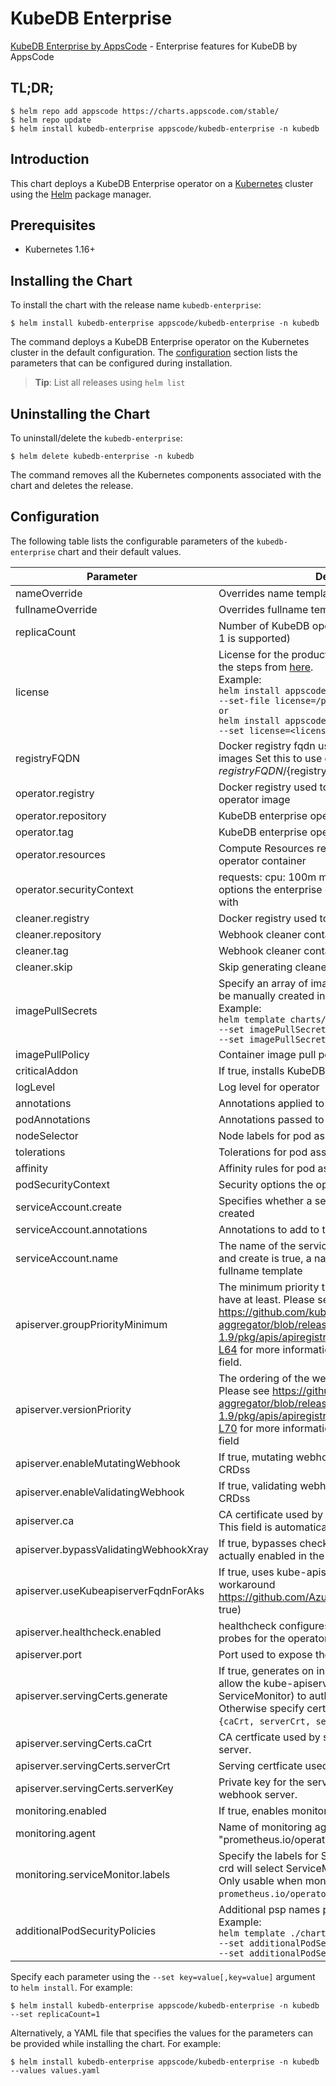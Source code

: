 # KubeDB Enterprise

[KubeDB Enterprise by AppsCode](https://github.com/kubedb) - Enterprise features for KubeDB by AppsCode

## TL;DR;

```console
$ helm repo add appscode https://charts.appscode.com/stable/
$ helm repo update
$ helm install kubedb-enterprise appscode/kubedb-enterprise -n kubedb
```

## Introduction

This chart deploys a KubeDB Enterprise operator on a [Kubernetes](http://kubernetes.io) cluster using the [Helm](https://helm.sh) package manager.

## Prerequisites

- Kubernetes 1.16+

## Installing the Chart

To install the chart with the release name `kubedb-enterprise`:

```console
$ helm install kubedb-enterprise appscode/kubedb-enterprise -n kubedb
```

The command deploys a KubeDB Enterprise operator on the Kubernetes cluster in the default configuration. The [configuration](#configuration) section lists the parameters that can be configured during installation.

> **Tip**: List all releases using `helm list`

## Uninstalling the Chart

To uninstall/delete the `kubedb-enterprise`:

```console
$ helm delete kubedb-enterprise -n kubedb
```

The command removes all the Kubernetes components associated with the chart and deletes the release.

## Configuration

The following table lists the configurable parameters of the `kubedb-enterprise` chart and their default values.

|               Parameter               |                                                                                                                                                                                 Description                                                                                                                                                                                  |               Default               |
|---------------------------------------|------------------------------------------------------------------------------------------------------------------------------------------------------------------------------------------------------------------------------------------------------------------------------------------------------------------------------------------------------------------------------|-------------------------------------|
| nameOverride                          | Overrides name template                                                                                                                                                                                                                                                                                                                                                      | `""`                                |
| fullnameOverride                      | Overrides fullname template                                                                                                                                                                                                                                                                                                                                                  | `""`                                |
| replicaCount                          | Number of KubeDB operator replicas to create (only 1 is supported)                                                                                                                                                                                                                                                                                                           | `1`                                 |
| license                               | License for the product. Get a license by following the steps from [here](https://stash.run/docs/latest/setup/install/enterprise#get-a-trial-license). <br> Example: <br> `helm install appscode/kubedb-enterprise \` <br> `--set-file license=/path/to/license/file` <br> `or` <br> `helm install appscode/kubedb-enterprise \` <br> `--set license=<license file content>` | `""`                                |
| registryFQDN                          | Docker registry fqdn used to pull KubeDB related images Set this to use docker registry hosted at ${registryFQDN}/${registry}/${image}                                                                                                                                                                                                                                       | `""`                                |
| operator.registry                     | Docker registry used to pull KubeDB enterprise operator image                                                                                                                                                                                                                                                                                                                | `kubedb`                            |
| operator.repository                   | KubeDB enterprise operator container image                                                                                                                                                                                                                                                                                                                                   | `kubedb-enterprise`                 |
| operator.tag                          | KubeDB enterprise operator container image tag                                                                                                                                                                                                                                                                                                                               | `v0.11.0`                           |
| operator.resources                    | Compute Resources required by the enterprise operator container                                                                                                                                                                                                                                                                                                              | `{}`                                |
| operator.securityContext              | requests: cpu: 100m memory: 128Mi Security options the enterprise operator container should run with                                                                                                                                                                                                                                                                         | `{}`                                |
| cleaner.registry                      | Docker registry used to pull Webhook cleaner image                                                                                                                                                                                                                                                                                                                           | `appscode`                          |
| cleaner.repository                    | Webhook cleaner container image                                                                                                                                                                                                                                                                                                                                              | `kubectl`                           |
| cleaner.tag                           | Webhook cleaner container image tag                                                                                                                                                                                                                                                                                                                                          | `v1.16`                             |
| cleaner.skip                          | Skip generating cleaner YAML                                                                                                                                                                                                                                                                                                                                                 | `false`                             |
| imagePullSecrets                      | Specify an array of imagePullSecrets. Secrets must be manually created in the namespace. <br> Example: <br> `helm template charts/kubedb-enterprise \` <br> `--set imagePullSecrets[0].name=sec0 \` <br> `--set imagePullSecrets[1].name=sec1`                                                                                                                               | `[]`                                |
| imagePullPolicy                       | Container image pull policy                                                                                                                                                                                                                                                                                                                                                  | `IfNotPresent`                      |
| criticalAddon                         | If true, installs KubeDB operator as critical addon                                                                                                                                                                                                                                                                                                                          | `false`                             |
| logLevel                              | Log level for operator                                                                                                                                                                                                                                                                                                                                                       | `3`                                 |
| annotations                           | Annotations applied to operator deployment                                                                                                                                                                                                                                                                                                                                   | `{}`                                |
| podAnnotations                        | Annotations passed to operator pod(s).                                                                                                                                                                                                                                                                                                                                       | `{}`                                |
| nodeSelector                          | Node labels for pod assignment                                                                                                                                                                                                                                                                                                                                               | `{"beta.kubernetes.io/os":"linux"}` |
| tolerations                           | Tolerations for pod assignment                                                                                                                                                                                                                                                                                                                                               | `[]`                                |
| affinity                              | Affinity rules for pod assignment                                                                                                                                                                                                                                                                                                                                            | `{}`                                |
| podSecurityContext                    | Security options the operator pod should run with.                                                                                                                                                                                                                                                                                                                           | `{}`                                |
| serviceAccount.create                 | Specifies whether a service account should be created                                                                                                                                                                                                                                                                                                                        | `true`                              |
| serviceAccount.annotations            | Annotations to add to the service account                                                                                                                                                                                                                                                                                                                                    | `{}`                                |
| serviceAccount.name                   | The name of the service account to use. If not set and create is true, a name is generated using the fullname template                                                                                                                                                                                                                                                       | ``                                  |
| apiserver.groupPriorityMinimum        | The minimum priority the webhook api group should have at least. Please see https://github.com/kubernetes/kube-aggregator/blob/release-1.9/pkg/apis/apiregistration/v1beta1/types.go#L58-L64 for more information on proper values of this field.                                                                                                                            | `10000`                             |
| apiserver.versionPriority             | The ordering of the webhook api inside of the group. Please see https://github.com/kubernetes/kube-aggregator/blob/release-1.9/pkg/apis/apiregistration/v1beta1/types.go#L66-L70 for more information on proper values of this field                                                                                                                                         | `15`                                |
| apiserver.enableMutatingWebhook       | If true, mutating webhook is configured for KubeDB CRDss                                                                                                                                                                                                                                                                                                                     | `true`                              |
| apiserver.enableValidatingWebhook     | If true, validating webhook is configured for KubeDB CRDss                                                                                                                                                                                                                                                                                                                   | `true`                              |
| apiserver.ca                          | CA certificate used by the Kubernetes api server. This field is automatically assigned by the operator.                                                                                                                                                                                                                                                                      | `not-ca-cert`                       |
| apiserver.bypassValidatingWebhookXray | If true, bypasses checks that validating webhook is actually enabled in the Kubernetes cluster.                                                                                                                                                                                                                                                                              | `false`                             |
| apiserver.useKubeapiserverFqdnForAks  | If true, uses kube-apiserver FQDN for AKS cluster to workaround https://github.com/Azure/AKS/issues/522 (default true)                                                                                                                                                                                                                                                       | `true`                              |
| apiserver.healthcheck.enabled         | healthcheck configures the readiness and liveliness probes for the operator pod.                                                                                                                                                                                                                                                                                             | `false`                             |
| apiserver.port                        | Port used to expose the operator apiserver                                                                                                                                                                                                                                                                                                                                   | `8443`                              |
| apiserver.servingCerts.generate       | If true, generates on install/upgrade the certs that allow the kube-apiserver (and potentially ServiceMonitor) to authenticate operators pods. Otherwise specify certs in `apiserver.servingCerts.{caCrt, serverCrt, serverKey}`.                                                                                                                                            | `true`                              |
| apiserver.servingCerts.caCrt          | CA certficate used by serving certificate of webhook server.                                                                                                                                                                                                                                                                                                                 | `""`                                |
| apiserver.servingCerts.serverCrt      | Serving certficate used by webhook server.                                                                                                                                                                                                                                                                                                                                   | `""`                                |
| apiserver.servingCerts.serverKey      | Private key for the serving certificate used by webhook server.                                                                                                                                                                                                                                                                                                              | `""`                                |
| monitoring.enabled                    | If true, enables monitoring KubeDB operator                                                                                                                                                                                                                                                                                                                                  | `false`                             |
| monitoring.agent                      | Name of monitoring agent ("prometheus.io" or "prometheus.io/operator" or "prometheus.io/builtin")                                                                                                                                                                                                                                                                            | `""`                                |
| monitoring.serviceMonitor.labels      | Specify the labels for ServiceMonitor. Prometheus crd will select ServiceMonitor using these labels. Only usable when monitoring agent is `prometheus.io/operator`.                                                                                                                                                                                                          | `{}`                                |
| additionalPodSecurityPolicies         | Additional psp names passed to operator <br> Example: <br> `helm template ./chart/kubedb-enterprise \` <br> `--set additionalPodSecurityPolicies[0]=abc \` <br> `--set additionalPodSecurityPolicies[1]=xyz`                                                                                                                                                                 | `[]`                                |


Specify each parameter using the `--set key=value[,key=value]` argument to `helm install`. For example:

```console
$ helm install kubedb-enterprise appscode/kubedb-enterprise -n kubedb --set replicaCount=1
```

Alternatively, a YAML file that specifies the values for the parameters can be provided while
installing the chart. For example:

```console
$ helm install kubedb-enterprise appscode/kubedb-enterprise -n kubedb --values values.yaml
```
